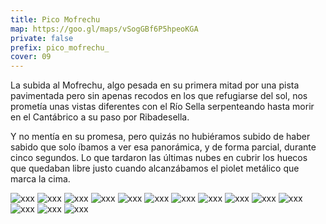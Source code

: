 ```yaml
---
title: Pico Mofrechu
map: https://goo.gl/maps/vSogGBf6P5hpeoKGA
private: false
prefix: pico_mofrechu_
cover: 09
---
```

La subida al Mofrechu, algo pesada en su primera mitad por una pista pavimentada pero sin apenas recodos en los que refugiarse del sol, nos prometía unas vistas diferentes con el Río Sella serpenteando hasta morir en el Cantábrico a su paso por Ribadesella.

Y no mentía en su promesa, pero quizás no hubiéramos subido de haber sabido que solo íbamos a ver esa panorámica, y de forma parcial, durante cinco segundos. Lo que tardaron las últimas nubes en cubrir los huecos que quedaban libre justo cuando alcanzábamos el piolet metálico que marca la cima.

![xxx](01)
![xxx](02)
![xxx](03)
![xxx](04)
![xxx](05)
![xxx](06)
![xxx](07)
![xxx](08)
![xxx](09)
![xxx](10)
![xxx](11)
![xxx](12)
![xxx](13)
![xxx](14)